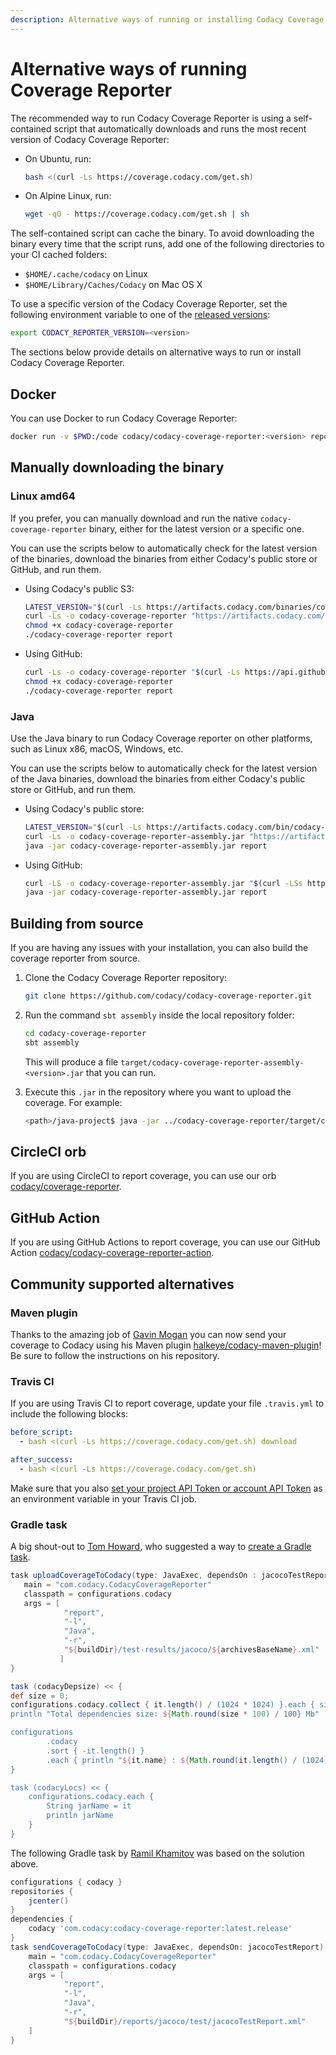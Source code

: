 ```yaml
---
description: Alternative ways of running or installing Codacy Coverage Reporter including running a Docker image, downloading a binary for your operating system, or building the binary from source.
---
```


# Alternative ways of running Coverage Reporter

The recommended way to run Codacy Coverage Reporter is using a self-contained script that automatically downloads and runs the most recent version of Codacy Coverage Reporter:

-   On Ubuntu, run:

    ```bash
    bash <(curl -Ls https://coverage.codacy.com/get.sh)
    ```

-   On Alpine Linux, run:

    ```sh
    wget -qO - https://coverage.codacy.com/get.sh | sh
    ```

The self-contained script can cache the binary. To avoid downloading the binary every time that the script runs, add one of the following directories to your CI cached folders:

-   `$HOME/.cache/codacy` on Linux
-   `$HOME/Library/Caches/Codacy` on Mac OS X

To use a specific version of the Codacy Coverage Reporter, set the following environment variable to one of the [released versions](https://github.com/codacy/codacy-coverage-reporter/releases):

```bash
export CODACY_REPORTER_VERSION=<version>
```

The sections below provide details on alternative ways to run or install Codacy Coverage Reporter.

## Docker

You can use Docker to run Codacy Coverage Reporter:

```bash
docker run -v $PWD:/code codacy/codacy-coverage-reporter:<version> report
```

## Manually downloading the binary

### Linux amd64

If you prefer, you can manually download and run the native `codacy-coverage-reporter` binary, either for the latest version or a specific one.

You can use the scripts below to automatically check for the latest version of the binaries, download the binaries from either Codacy's public store or GitHub, and run them.

-   Using Codacy's public S3:

    ```bash
    LATEST_VERSION="$(curl -Ls https://artifacts.codacy.com/binaries/codacy-coverage-reporter/latest)"
    curl -Ls -o codacy-coverage-reporter "https://artifacts.codacy.com/binaries/codacy-coverage-reporter/${LATEST_VERSION}/codacy-coverage-reporter-linux"
    chmod +x codacy-coverage-reporter
    ./codacy-coverage-reporter report
    ```

-   Using GitHub:

    ```bash
    curl -Ls -o codacy-coverage-reporter "$(curl -Ls https://api.github.com/repos/codacy/codacy-coverage-reporter/releases/latest | jq -r '.assets | map({name, browser_download_url} | select(.name | contains("codacy-coverage-reporter-linux"))) | .[0].browser_download_url')"
    chmod +x codacy-coverage-reporter
    ./codacy-coverage-reporter report
    ```

### Java

Use the Java binary to run Codacy Coverage reporter on other platforms, such as Linux x86, macOS, Windows, etc.

You can use the scripts below to automatically check for the latest version of the Java binaries, download the binaries from either Codacy's public store or GitHub, and run them.

-   Using Codacy's public store:

    ```bash
    LATEST_VERSION="$(curl -Ls https://artifacts.codacy.com/bin/codacy-coverage-reporter/latest)"
    curl -Ls -o codacy-coverage-reporter-assembly.jar "https://artifacts.codacy.com/bin/codacy-coverage-reporter/${LATEST_VERSION}/codacy-coverage-reporter-assembly.jar"
    java -jar codacy-coverage-reporter-assembly.jar report
    ```

-   Using GitHub:

    ```bash
    curl -LS -o codacy-coverage-reporter-assembly.jar "$(curl -LSs https://api.github.com/repos/codacy/codacy-coverage-reporter/releases/latest | jq -r '.assets | map({name, browser_download_url} | select(.name | endswith(".jar"))) | .[0].browser_download_url')"
    java -jar codacy-coverage-reporter-assembly.jar report
    ```

## Building from source

If you are having any issues with your installation, you can also build the coverage reporter from source.

1.  Clone the Codacy Coverage Reporter repository:

    ```bash
    git clone https://github.com/codacy/codacy-coverage-reporter.git
    ```

1.  Run the command `sbt assembly` inside the local repository folder:

    ```bash
    cd codacy-coverage-reporter
    sbt assembly
    ```

    This will produce a file `target/codacy-coverage-reporter-assembly-<version>.jar` that you can run.

1.  Execute this `.jar` in the repository where you want to upload the coverage. For example:

    ```bash
    <path>/java-project$ java -jar ../codacy-coverage-reporter/target/codacy-coverage-reporter-assembly-<version>.jar report
    ```

## CircleCI orb

If you are using CircleCI to report coverage, you can use our orb [codacy/coverage-reporter](https://circleci.com/orbs/registry/orb/codacy/coverage-reporter).

## GitHub Action

If you are using GitHub Actions to report coverage, you can use our GitHub Action [codacy/codacy-coverage-reporter-action](https://github.com/codacy/codacy-coverage-reporter-action).

## Community supported alternatives

### Maven plugin

Thanks to the amazing job of [Gavin Mogan](https://github.com/halkeye) you can now send your coverage to Codacy using his Maven plugin [halkeye/codacy-maven-plugin](https://github.com/halkeye/codacy-maven-plugin)! Be sure to follow the instructions on his repository.

### Travis CI

If you are using Travis CI to report coverage, update your file `.travis.yml` to include the following blocks:

```yaml
before_script:
  - bash <(curl -Ls https://coverage.codacy.com/get.sh) download

after_success:
  - bash <(curl -Ls https://coverage.codacy.com/get.sh)
```

Make sure that you also [set your project API Token or account API Token](index.md#authenticate) as an environment variable in your Travis CI job.

### Gradle task

A big shout-out to [Tom Howard](https://github.com/tompahoward), who suggested a way to [create a Gradle task](https://github.com/mountain-pass/hyperstate/commit/857ca93e1c8484c14a5e2da9f0434d3daf3328ce).

```gradle
task uploadCoverageToCodacy(type: JavaExec, dependsOn : jacocoTestReport) {
   main = "com.codacy.CodacyCoverageReporter"
   classpath = configurations.codacy
   args = [
            "report",
            "-l",
            "Java",
            "-r",
            "${buildDir}/test-results/jacoco/${archivesBaseName}.xml"
           ]
}

task (codacyDepsize) << {
def size = 0;
configurations.codacy.collect { it.length() / (1024 * 1024) }.each { size += it }
println "Total dependencies size: ${Math.round(size * 100) / 100} Mb"

configurations
        .codacy
        .sort { -it.length() }
        .each { println "${it.name} : ${Math.round(it.length() / (1024) * 100) / 100} kb" }
}

task (codacyLocs) << {
    configurations.codacy.each {
        String jarName = it
        println jarName
    }
}
```

The following Gradle task by [Ramil Khamitov](https://github.com/Ram-002) was based on the solution above.

```gradle
configurations { codacy }
repositories {
    jcenter()
}
dependencies {
    codacy 'com.codacy:codacy-coverage-reporter:latest.release'
}
task sendCoverageToCodacy(type: JavaExec, dependsOn: jacocoTestReport) {
    main = "com.codacy.CodacyCoverageReporter"
    classpath = configurations.codacy
    args = [
            "report",
            "-l",
            "Java",
            "-r",
            "${buildDir}/reports/jacoco/test/jacocoTestReport.xml"
    ]
}
```
